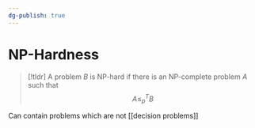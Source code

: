 ```yaml
---
dg-publish: true
---
```

# NP-Hardness

> [!tldr] A problem $B$ is NP-hard if there is an NP-complete problem $A$ such that 
> $$A\leq_p^T B$$

Can contain problems which are not [[decision problems]]